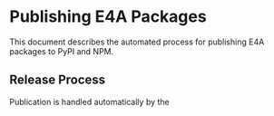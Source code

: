 # Publishing E4A Packages

This document describes the automated process for publishing E4A packages to PyPI and NPM.

## Release Process

Publication is handled automatically by the 
